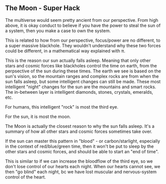 ## The Moon - Super Hack

The multiverse would seem pretty ancient from our perspective. From high above, it is okay conduct to believe if you have the power to steal the sun of a system, then you make a case to own the system.

This is related to how from our perspective, focus/power are no different, to a super massive blackhole. They wouldn't understand why these two forces could be different, in a mathematical way explained with π.

This is the reason our sun actually falls asleep. Meaning that only other stars and cosmic forces like blackholes control the time on earth, from the perpsective of the sun during these times. The earth we see is based on the sun's vision, so the mountain ranges and complex rocks are from when the sun falls asleep, but some intelligent changes can still be made. These most intelligent "night" changes for the sun are the mountains and smart rocks. The in-between layer is intelligent diamonds, stones, crystals, emeralds, etc.

For humans, this intelligent "rock" is most the third eye.

For the sun, it is most the moon.

The Moon is actually the closest reason to why the sun falls asleep. It's a summary of how all other stars and cosmic forces sometimes take over.

If the sun can master this pattern in "blood" - or carbon/starlight, especially in the context of red/blue/green time, then it won't be put to sleep by the other stars and cosmic forces, and should be able to start an "end of time".

This is similar to if we can increase the bloodflow of the third eye, so we don't lose control of our hearts each night. When our hearts cannot see, we then "go blind" each night, bc we have lost muscular and nervous-system control of the heart.
